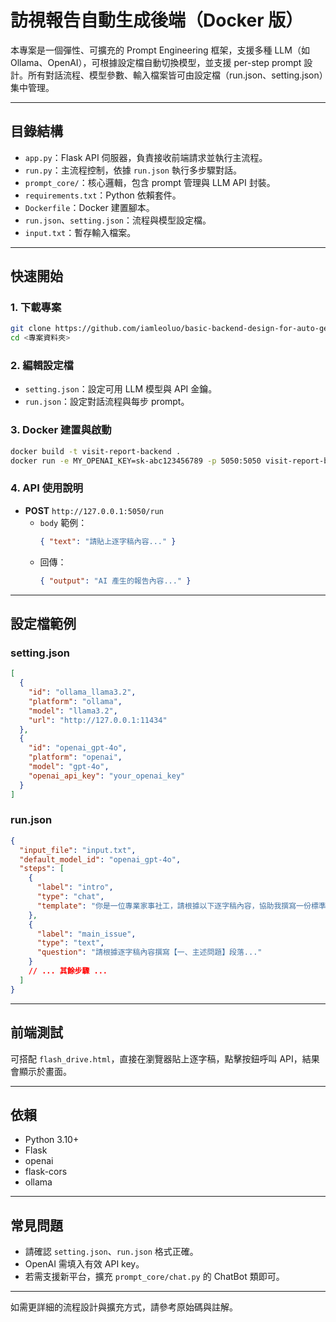 # 訪視報告自動生成後端（Docker 版）

本專案是一個彈性、可擴充的 Prompt Engineering 框架，支援多種 LLM（如 Ollama、OpenAI），可根據設定檔自動切換模型，並支援 per-step prompt 設計。所有對話流程、模型參數、輸入檔案皆可由設定檔（run.json、setting.json）集中管理。

---

## 目錄結構

- `app.py`：Flask API 伺服器，負責接收前端請求並執行主流程。
- `run.py`：主流程控制，依據 `run.json` 執行多步驟對話。
- `prompt_core/`：核心邏輯，包含 prompt 管理與 LLM API 封裝。
- `requirements.txt`：Python 依賴套件。
- `Dockerfile`：Docker 建置腳本。
- `run.json`、`setting.json`：流程與模型設定檔。
- `input.txt`：暫存輸入檔案。

---

## 快速開始

### 1. 下載專案

```bash
git clone https://github.com/iamleoluo/basic-backend-design-for-auto-generating-social-work-visit-reports-using-Docker.git
cd <專案資料夾>
```

### 2. 編輯設定檔

- `setting.json`：設定可用 LLM 模型與 API 金鑰。
- `run.json`：設定對話流程與每步 prompt。

### 3. Docker 建置與啟動

```bash
docker build -t visit-report-backend .
docker run -e MY_OPENAI_KEY=sk-abc123456789 -p 5050:5050 visit-report-backend
```

### 4. API 使用說明

- **POST** `http://127.0.0.1:5050/run`
  - `body` 範例：
    ```json
    { "text": "請貼上逐字稿內容..." }
    ```
  - 回傳：
    ```json
    { "output": "AI 產生的報告內容..." }
    ```

---

## 設定檔範例

### setting.json

```json
[
  {
    "id": "ollama_llama3.2",
    "platform": "ollama",
    "model": "llama3.2",
    "url": "http://127.0.0.1:11434"
  },
  {
    "id": "openai_gpt-4o",
    "platform": "openai",
    "model": "gpt-4o",
    "openai_api_key": "your_openai_key"
  }
]
```

### run.json

```json
{
  "input_file": "input.txt",
  "default_model_id": "openai_gpt-4o",
  "steps": [
    {
      "label": "intro",
      "type": "chat",
      "template": "你是一位專業家事社工，請根據以下逐字稿內容，協助我撰寫一份標準的社工紀錄報告。逐字稿如下：{input}"
    },
    {
      "label": "main_issue",
      "type": "text",
      "question": "請根據逐字稿內容撰寫【一、主述問題】段落..."
    }
    // ... 其餘步驟 ...
  ]
}
```

---

## 前端測試

可搭配 `flash_drive.html`，直接在瀏覽器貼上逐字稿，點擊按鈕呼叫 API，結果會顯示於畫面。

---

## 依賴

- Python 3.10+
- Flask
- openai
- flask-cors
- ollama

---

## 常見問題

- 請確認 `setting.json`、`run.json` 格式正確。
- OpenAI 需填入有效 API key。
- 若需支援新平台，擴充 `prompt_core/chat.py` 的 ChatBot 類即可。

---

如需更詳細的流程設計與擴充方式，請參考原始碼與註解。 
